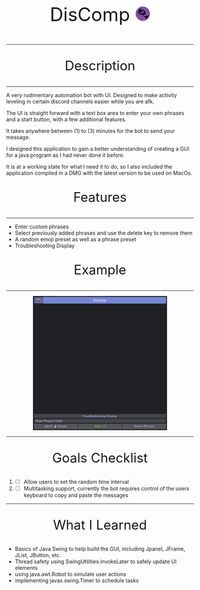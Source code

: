 <p align="center" style="font-size:50px;"> DisComp <img src="src/resources/DisCompLogo.png" width="40" height="40"> </p> 

---

<p align="center" style="font-size:35px;"> Description </p>

---

A very rudimentary automation bot with UI. Designed to make activity leveling in certain discord channels easier while you are afk.

The UI is straight forward with a text box area to enter your own phrases and a start button, with a few additional features.

It takes anywhere between (1) to (3) minutes for the bot to send your message. 

I designed this application to gain a better understanding of creating a GUI for a java program as I had never done it before. 

It is at a working state for what I need it to do, so I also included the application compiled in a DMG with the latest version to be used on MacOs.

<p align="center" style="font-size:35px;"> Features </p>

---

* Enter custom phrases
* Select previously added phrases and use the delete key to remove them
* A random emoji preset as well as a phrase preset
* Troubleshooting Display

<p align="center" style="font-size:35px;"> Example </p> 

---

<p align="center"> 
	<img src="src/resources/example.png" width="360" height="360"> 
</p>

---

<p align="center" style="font-size:35px;"> Goals Checklist </p> 

1. - [ ] Allow users to set the random time interval
2. - [ ] Multitasking support, currently the bot requires control of the users keyboard to copy and paste the messages

---

<p align="center" style="font-size:35px;"> What I Learned </p> 

* Basics of Java Swing to help build the GUI, including Jpanel, JFrame, JList, JButton, etc.
* Thread safety using SwingUtilities.invokeLater to safely update UI elements
* using java.awt.Robot to simulate user actions
* implementing javax.swing.Timer to schedule tasks